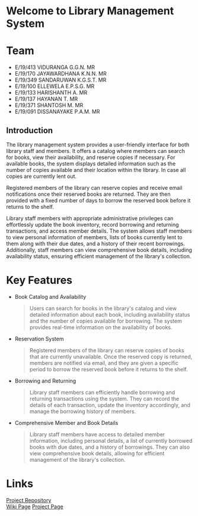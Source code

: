 # Welcome to Library Management System


# Team

* E/19/413 VIDURANGA G.G.N. MR 
* E/19/170 JAYAWARDHANA K.N.N. MR
* E/19/349 SANDARUWAN K.G.S.T. MR 
* E/19/100 ELLEWELA E.P.S.G. MR 
* E/19/133 HARISHANTH A. MR
* E/19/137 HAYANAN T. MR 
* E/19/371 SHANTOSH M. MR
* E/19/091 DISSANAYAKE P.A.M. MR

## Introduction

The library management system provides a user-friendly interface for both library staff and members. It offers a catalog where members can search for books, view their availability, and reserve copies if necessary. For available books, the system displays detailed information such as the number of copies available and their location within the library. In case all copies are currently lent out.

Registered members of the library can reserve copies and receive email notifications once their reserved books are returned. They are then provided with a fixed number of days to borrow the reserved book before it returns to the shelf.

Library staff members with appropriate administrative privileges can effortlessly update the book inventory, record borrowing and returning transactions, and access member details. The system allows staff members to view personal information of members, lists of books currently lent to them along with their due dates, and a history of their recent borrowings. Additionally, staff members can view comprehensive book details, including availability status, ensuring efficient management of the library's collection.


# Key Features


- Book Catalog and Availability
	> Users can search for books in the library's catalog and view detailed information about each book, including availability status and the number of copies available for borrowing. The system provides real-time information on the availability of books.
	
- Reservation System
	> Registered members of the library can reserve copies of books that are currently unavailable. Once the reserved copy is returned, members are notified via email, and they are given a specific period to borrow the reserved book before it returns to the shelf.
	
- Borrowing and Returning
	> Library staff members can efficiently handle borrowing and returning transactions using the system. They can record the details of each transaction, update the inventory accordingly, and manage the borrowing history of members.
	
- Comprehensive Member and Book Details
	> Library staff members have access to detailed member information, including personal details, a list of currently borrowed books with due dates, and a history of borrowings. They can also view comprehensive book details, allowing for efficient management of the library's collection.


# Links

[Project Repository](https://github.com/cepdnaclk/e19-co225-Library-Management-System.git)  
[Wiki Page](https://github.com/cepdnaclk/e19-co225-Library-Management-System/wiki)
[Project Page](https://cepdnaclk.github.io/e19-co225-Library-Management-System/)
